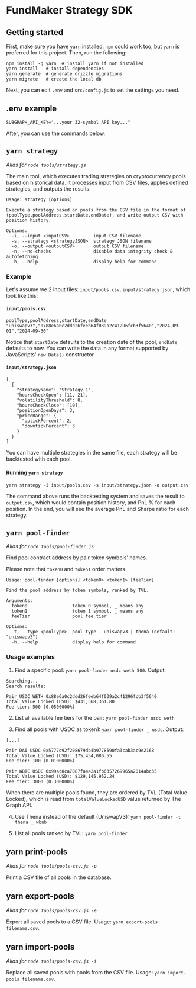 # FundMaker Strategy SDK

## Getting started

First, make sure you have `yarn` installed. `npm` could work too, but `yarn` is preferred for this project. Then, run the following:

```
npm install -g yarn  # install yarn if not installed
yarn install   # install dependencies
yarn generate  # generate drizzle migrations
yarn migrate   # create the local db
```

Next, you can edit `.env` and `src/config.js` to set the settings you need.

## .env example
```
SUBGRAPH_API_KEY="...your 32-symbol API key..."
```

After, you can use the commands below.

## `yarn strategy`

_Alias for `node tools/strategy.js`_

The main tool, which executes trading strategies on cryptocurrency pools based on historical data. It processes input from CSV files, applies defined strategies, and outputs the results.

```
Usage: strategy [options]

Execute a strategy based on pools from the CSV file in the format of (poolType,poolAddress,startDate,endDate), and write output CSV with position history.

Options:
  -i, --input <inputCSV>         input CSV filename
  -s, --strategy <strategyJSON>  strategy JSON filename
  -o, --output <outputCSV>       output CSV filename
  -n, --no-checks                disable data integrity check & autofetching
  -h, --help                     display help for command
```

### Example

Let's assume we 2 input files: `input/pools.csv`, `input/strategy.json`, which look like this:

#### `input/pools.csv`

```
poolType,poolAddress,startDate,endDate
"uniswapv3","0x88e6a0c2ddd26feeb64f039a2c41296fcb3f5640","2024-09-01","2024-09-30"
```

Notice that `startDate` defaults to the creation date of the pool, `endDate` defaults to now. You can write the data in any format supported by JavaScripts' `new Date()` constructor.

#### `input/strategy.json`

```
[
  {
    "strategyName": "Strategy 1",
    "hoursCheckOpen": [11, 21],
    "volatilityThreshold": 8,
    "hoursCheckClose": [10],
    "positionOpenDays": 3,
    "priceRange": {
      "uptickPercent": 2,
      "downtickPercent": 3
    }
  }
]
```

You can have multiple strategies in the same file, each strategy will be backtested with each pool.

#### Running `yarn strategy`

`yarn strategy -i input/pools.csv -s input/strategy.json -o output.csv`

The command above runs the backtesting system and saves the result to `output.csv`, which would contain position history, and PnL % for each position. In the end, you will see the average PnL and Sharpe ratio for each strategy.

## `yarn pool-finder`

_Alias for `node tools/pool-finder.js`_

Find pool contract address by pair token symbols' names.

Please note that `token0` and  `token1` order matters.

```
Usage: pool-finder [options] <token0> <token1> [feeTier]

Find the pool address by token symbols, ranked by TVL.

Arguments:
  token0                 token 0 symbol, _ means any
  token1                 token 1 symbol, _ means any
  feeTier                pool fee tier

Options:
  -t, --type <poolType>  pool type - uniswapv3 | thena (default: "uniswapv3")
  -h, --help             display help for command
```

### Usage examples

1. Find a specific pool: `yarn pool-finder usdc weth 500`. Output:
```
Searching...
Search results:

Pair USDC WETH 0x88e6a0c2ddd26feeb64f039a2c41296fcb3f5640
Total Value Locked (USD): $431,368,361.80
Fee tier: 500 (0.0500000%)
```

2. List all available fee tiers for the pair: `yarn pool-finder usdc weth`

3. Find all pools with USDC as token1: `yarn pool-finder _ usdc`. Output:
```
[...]

Pair DAI USDC 0x5777d92f208679db4b9778590fa3cab3ac9e2168
Total Value Locked (USD): $75,454,086.55
Fee tier: 100 (0.0100000%)

Pair WBTC USDC 0x99ac8ca7087fa4a2a1fb6357269965a2014abc35
Total Value Locked (USD): $129,145,952.24
Fee tier: 3000 (0.300000%)
```

When there are multiple pools found, they are ordered by TVL (Total Value Locked), which is read from `totalValueLockedUSD` value returned by The Graph API.

4. Use Thena instead of the default (UniswapV3): `yarn pool-finder -t thena _ wbnb`

5. List all pools ranked by TVL: `yarn pool-finder _ _`

## yarn print-pools

_Alias for `node tools/pools-csv.js -p`_

Print a CSV file of all pools in the database.

## yarn export-pools

_Alias for `node tools/pools-csv.js -e`_

Export all saved pools to a CSV file. Usage: `yarn export-pools filename.csv`.

## yarn import-pools

_Alias for `node tools/pools-csv.js -i`_

Replace all saved pools with pools from the CSV file. Usage: `yarn import-pools filename.csv`.
